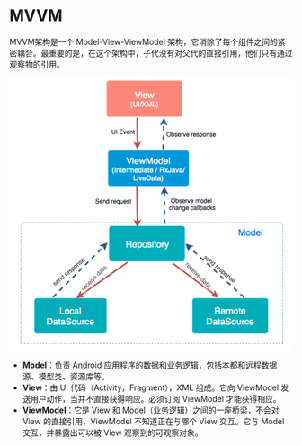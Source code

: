 # MVVM

MVVM架构是一个 Model-View-ViewModel 架构，它消除了每个组件之间的紧密耦合。最重要的是，在这个架构中，子代没有对父代的直接引用，他们只有通过观察物的引用。

![](./pics/mvvm.png)

* **Model**：负责 Android 应用程序的数据和业务逻辑，包括本都和远程数据源、模型类、资源库等。
* **View**：由 UI 代码（Activity，Fragment），XML 组成。它向 ViewModel 发送用户动作，当并不直接获得响应。必须订阅 ViewModel  才能获得相应。
* **ViewModel**：它是 View 和 Model（业务逻辑）之间的一座桥梁，不会对 View 的直接引用，ViewModel 不知道正在与哪个 View 交互。它与 Model 交互，并暴露出可以被 View 观察到的可观察对象。